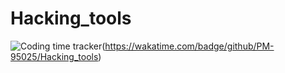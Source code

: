 # Hacking_tools
![Coding time tracker](https://wakatime.com/badge/github/wakatime/jetbrains-wakatime.svg)(https://wakatime.com/badge/github/PM-95025/Hacking_tools)
